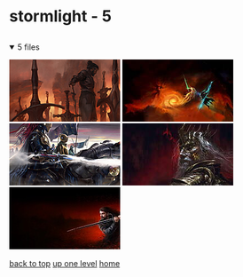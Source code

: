 # stormlight - 5

<a id=""></a>

## [](/README.MD)
<details open>
<summary>5 files</summary>
<p>

[![Abandoning The Oathpact by Micah Epstein](/.internals/thumbnails/desktop/cosmere/stormlight/abandoning_the_oathpact_by_micah_epstein.jpg "Abandoning The Oathpact by Micah Epstein")](/desktop/cosmere/stormlight/abandoning_the_oathpact_by_micah_epstein.jpg)
[![Kaladin Vs Szeth by Michael Whalen](/.internals/thumbnails/desktop/cosmere/stormlight/kaladin_vs_szeth_by_michael_whalen.jpg "Kaladin Vs Szeth by Michael Whalen")](/desktop/cosmere/stormlight/kaladin_vs_szeth_by_michael_whalen.jpg)
[![Knights Radiant by Antti Hakosaari](/.internals/thumbnails/desktop/cosmere/stormlight/knights_radiant_by_antti_hakosaari.jpg "Knights Radiant by Antti Hakosaari")](/desktop/cosmere/stormlight/knights_radiant_by_antti_hakosaari.jpg)
[![Odium Reigns by Ari Ibarra](/.internals/thumbnails/desktop/cosmere/stormlight/odium_reigns_by_ari_ibarra.jpg "Odium Reigns by Ari Ibarra")](/desktop/cosmere/stormlight/odium_reigns_by_ari_ibarra.jpg)
[![Vasher and Nightblood by Dominik Broniek](/.internals/thumbnails/desktop/cosmere/stormlight/vasher_and_nightblood_by_dominik_broniek.jpg "Vasher and Nightblood by Dominik Broniek")](/desktop/cosmere/stormlight/vasher_and_nightblood_by_dominik_broniek.jpg)

</p>
</details>


[back to top](#)
[up one level](/desktop/cosmere/README.MD)
[home](/)
